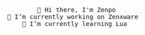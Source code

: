 <pre>
          👋 Hi there, I'm Zenpo
  🔭 I’m currently working on Zenxware
      🌱 I’m currently learning Lua
</pre>
